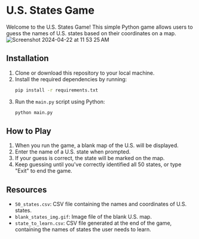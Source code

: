 # U.S. States Game

Welcome to the U.S. States Game! This simple Python game allows users to guess the names of U.S. states based on their coordinates on a map. 
![Screenshot 2024-04-22 at 11 53 25 AM](https://github.com/taeleeswe/us_states/assets/123449246/dc948294-eab4-44fb-a772-343dca9eebdc)


## Installation

1. Clone or download this repository to your local machine.
2. Install the required dependencies by running:
    ```bash
    pip install -r requirements.txt
    ```
3. Run the `main.py` script using Python:
    ```bash
    python main.py
    ```

## How to Play

1. When you run the game, a blank map of the U.S. will be displayed.
2. Enter the name of a U.S. state when prompted.
3. If your guess is correct, the state will be marked on the map.
4. Keep guessing until you've correctly identified all 50 states, or type "Exit" to end the game.

## Resources

- `50_states.csv`: CSV file containing the names and coordinates of U.S. states.
- `blank_states_img.gif`: Image file of the blank U.S. map.
- `state_to_learn.csv`: CSV file generated at the end of the game, containing the names of states the user needs to learn.
